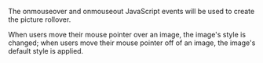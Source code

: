 The onmouseover and onmouseout JavaScript events will be used to create the picture rollover. 

When users move their mouse pointer over an image, the image's style is changed; when users move their mouse pointer off of an image, the image's default style is applied.
